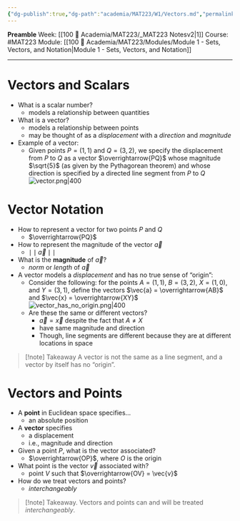 ```yaml
---
{"dg-publish":true,"dg-path":"academia/MAT223/W1/Vectors.md","permalink":"/academia/mat-223/w1/vectors/","created":"2024-01-10T01:21:23.481-05:00","updated":"2024-01-28T14:53:41.063-05:00"}
---
```


**Preamble**
Week: [[100 📒 Academia/MAT223/_MAT223 Notesv2\|1]]
Course: #MAT223
Module: [[100 📒 Academia/MAT223/Modules/Module 1 - Sets, Vectors, and Notation\|Module 1 - Sets, Vectors, and Notation]]

---
# Vectors and Scalars
- What is a scalar number?
	- models a relationship between quantities
- What is a vector?
	- models a relationship between points
	- may be thought of as a *displacement* with a *direction* and *magnitude*
- Example of a vector:
	- Given points $P = (1, 1)$ and $Q = (3, 2)$, we specify the displacement from $P$ to $Q$ as a vector $\overrightarrow{PQ}$ whose magnitude $\sqrt{5}$ (as given by the Pythagorean theorem) and whose direction is specified by a directed line segment from $P$ to $Q$
	  ![vector.png|400](/img/user/Files/MAT223/vector.png)
# Vector Notation
- How to represent a vector for two points $P$ and $Q$
	- $\overrightarrow{PQ}$
- How to represent the magnitude of the vector $\vec{a}$
	- $\mid\mid \vec{a} \mid\mid$
- What is the **magnitude** of $\vec{a}$?
	- *norm* or *length* of $\vec{a}$
- A vector models a *displacement* and has no true sense of “origin”:
	- Consider the following: for the points $A = (1,1)$, $B = (3,2)$, $X = (1,0)$, and $Y = (3,1)$, define the vectors $\vec{a} = \overrightarrow{AB}$ and $\vec{x} = \overrightarrow{XY}$
	  ![vector_has_no_origin.png|400](/img/user/Files/MAT223/vector_has_no_origin.png)
	- Are these the same or different vectors?
		- $\vec{a} = \vec{x}$ despite the fact that $A \neq X$
		- have same magnitude and direction
		- Though, line segments are different because they are at different locations in space

> [!note] Takeaway
> A vector is not the same as a line segment, and a vector by itself has no “origin”.


# Vectors and Points
- A **point** in Euclidean space specifies…
	- an absolute position
- A **vector** specifies
	- a displacement
	- i.e., magnitude and direction
- Given a point $P$, what is the vector associated?
	- $\overrightarrow{OP}$, where $O$ is the origin
- What point is the vector $\vec{v}$ associated with?
	- point $V$ such that $\overrightarrow{OV} = \vec{v}$
- How do we treat vectors and points?
	- *interchangeably*

> [!note] Takeaway.
> Vectors and points can and will be treated *interchangeably*.